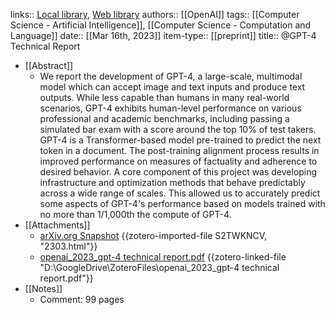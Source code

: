 links:: [Local library](zotero://select/library/items/I3LPNPZV), [Web library](https://www.zotero.org/users/6786528/items/I3LPNPZV)
authors:: [[OpenAI]]
tags:: [[Computer Science - Artificial Intelligence]], [[Computer Science - Computation and Language]]
date:: [[Mar 16th, 2023]]
item-type:: [[preprint]]
title:: @GPT-4 Technical Report

- [[Abstract]]
	- We report the development of GPT-4, a large-scale, multimodal model which can accept image and text inputs and produce text outputs. While less capable than humans in many real-world scenarios, GPT-4 exhibits human-level performance on various professional and academic benchmarks, including passing a simulated bar exam with a score around the top 10% of test takers. GPT-4 is a Transformer-based model pre-trained to predict the next token in a document. The post-training alignment process results in improved performance on measures of factuality and adherence to desired behavior. A core component of this project was developing infrastructure and optimization methods that behave predictably across a wide range of scales. This allowed us to accurately predict some aspects of GPT-4's performance based on models trained with no more than 1/1,000th the compute of GPT-4.
- [[Attachments]]
	- [arXiv.org Snapshot](https://arxiv.org/abs/2303.08774) {{zotero-imported-file S2TWKNCV, "2303.html"}}
	- [openai_2023_gpt-4 technical report.pdf](zotero://select/library/items/M4M8JLBB) {{zotero-linked-file "D:\\GoogleDrive\\ZoteroFiles\\openai_2023_gpt-4 technical report.pdf"}}
- [[Notes]]
	- Comment: 99 pages